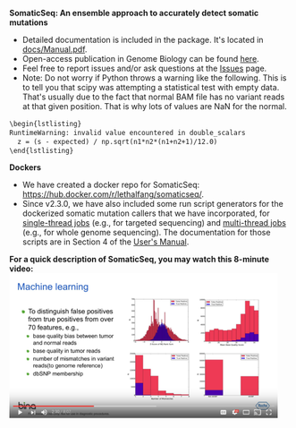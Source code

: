 <b>SomaticSeq: An ensemble approach to accurately detect somatic mutations</b>
* Detailed documentation is included in the package. It's located in [docs/Manual.pdf](docs/Manual.pdf "Documentation").
* Open-access publication in Genome Biology can be found [here](http://dx.doi.org/10.1186/s13059-015-0758-2 "SomaticSeq paper").
* Feel free to report issues and/or ask questions at the [Issues](../../issues "Issues") page.
* Note: Do not worry if Python throws a warning like the following. This is to tell you that scipy was attempting a statistical test with empty data. That's usually due to the fact that normal BAM file has no variant reads at that given position. That is why lots of values are NaN for the normal.
```
\begin{lstlisting}
RuntimeWarning: invalid value encountered in double_scalars
  z = (s - expected) / np.sqrt(n1*n2*(n1+n2+1)/12.0)
\end{lstlisting}
```

<b>Dockers</b>
* We have created a docker repo for SomaticSeq: https://hub.docker.com/r/lethalfang/somaticseq/.
* Since v2.3.0, we have also included some run script generators for the dockerized somatic mutation callers that we have incorporated, 
for [single-thread jobs](utilities/dockered_pipelines/singleThread) (e.g., for targeted sequencing) and [multi-thread jobs](utilities/dockered_pipelines/multiThreads) (e.g., for whole genome sequencing). The documentation for those scripts are in Section 4 of the [User's Manual](docs/Manual.pdf "Documentation").

<b>For a quick description of SomaticSeq, you may watch this 8-minute video:</b>
  [![SomaticSeq Video](SomaticSeqYoutube.png)](https://www.youtube.com/watch?v=MnJdTQWWN6w "SomaticSeq Video")
